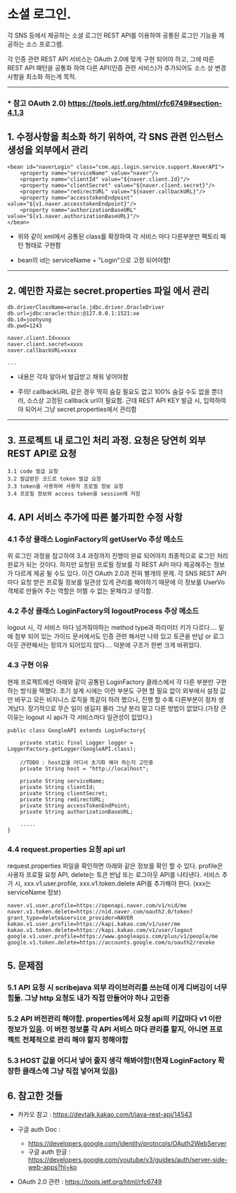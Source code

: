 ﻿# 소셜 로그인. 

각 SNS 등에서 제공하는 소셜 로그인 REST API를 이용하여 공통된 로그인 기능을 제공하는 소스 프로그램.

각 인증 관련 REST API 서비스는 OAuth 2.0에 맞게 구현 되어야 하고, 그에 따른 REST API 패턴을 공통화 하여 다른 API(인증 관련 서비스)가 추가되어도 소스 상 변경 사항을 최소화 하는게 목적.
****
### * 참고 OAuth 2.0) https://tools.ietf.org/html/rfc6749#section-4.1.3

## 1. 수정사항을 최소화 하기 위하여, 각 SNS 관련 인스턴스 생성을 외부에서 관리
    <bean id="naverLogin" class="com.api.login.service.support.NaverAPI">
		<property name="serviceName" value="naver"/>
		<property name="clientId" value="${naver.client.Id}"/>
		<property name="clientSecret" value="${naver.client.secret}"/>
		<property name="redirectURL" value="${naver.callbackURL}"/>
		<property name="accesstokenEndpoint" value="${v1.naver.accesstokenEndpoint}"/>
		<property name="authorizationBaseURL" value="${v1.naver.authorizationBaseURL}"/>
	</bean>

* 위와 같이 xml에서 공통된 class를 확장하여 각 서비스 마다 다른부분만 팩토리 패턴 형태로 구현함

* bean의 id는 serviceName + "Login"으로 고정 되어야함!
****
## 2. 예민한 자료는 secret.properties 파일 에서 관리	
	db.driverClassName=oracle.jdbc.driver.OracleDriver
	db.url=jdbc:oracle:thin:@127.0.0.1:1521:xe
	db.id=joohyung
	db.pwd=1243
	
	naver.client.Id=xxxx
	naver.client.secret=xxxx
	naver.callbackURL=xxxx
	
	...

* 내용은 각자 알아서 발급받고 채워 넣어야함
	
* 주의! callbackURL 같은 경우 딱히 숨길 필요도 없고 100% 숨길 수도 없을 뿐더러, 소스상 고정된 callback url이 필요함.
근데 REST API KEY 발급 시, 입력하여야 되어서 그냥 secret.properties에서 관리함
****
## 3. 프로젝트 내 로그인 처리 과정. 요청은 당연히 외부 REST API로 요청

	3.1 code 발급 요청
	3.2 발급받은 코드로 token 발급 요청
	3.3 token을 사용하여 사용자 프로필 정보 요청
	3.4 프로필 정보와 access token을 session에 저장


## 4. API 서비스 추가에 따른 불가피한 수정 사항

### 4.1 추상 클래스 LoginFactory의 getUserVo 추상 메소드
위 로그인 과정을 참고하여 3.4 과정까지 진행이 완료 되어야지 최종적으로 로그인 처리 완료가 되는 것이다. 하지만 요청된 프로필 정보를 각 REST API 마다 제공해주는 정보가 다르게 제공 될 수도 있다. 이건 OAuth 2.0과 전혀 별개의 문제. 각 SNS REST API 마다 요청 받은 프로필 정보를 일관성 있게 관리를 해야하기 때문에 이 정보를  UserVo객체로 만들어 주는 역할은 어쩔 수 없는 문제라고 생각함.

### 4.2 추상 클래스 LoginFactory의 logoutProcess 추상 메소드
logout 시, 각 서비스 마다 넘겨줘야하는 method type과 파라미터 키가 다르다.... 밑에 첨부 되어 있는 가이드 문서에서도 인증 관련 해서만 나와 있고 토큰을 반납 or 로그아웃 관련해서는 정의가 되어있지 않다.... 덕분에 구조가 한번 크게 바뀌었다.

### 4.3 구현 이유
현재 프로젝트에선 아래와 같이 공통된 LoginFactory 클래스에서 각 다른 부분만 구현하는 방식을 택했다. 초기 설계 시에는 이런 부분도 구현 할 필요 없이 외부에서 설정 값만 바꾸고 모든 비지니스 로직을 똑같이 하려 했으나, 진행 할 수록 다른부분이 점차 생겨났다. 장기적으로 무슨 일이 생길지 몰라 그냥 분리 말고 다른 방법이 없었다.(가장 큰 이유는 logout 시 api가 각 서비스마다 일관성이 없었다.)

	public class GoogleAPI extends LoginFactory{
	
		private static final Logger logger = LoggerFactory.getLogger(GoogleAPI.class);
		
		//TODO : host값을 어디서 초기화 해야 하는지 고민중
		private String host = "http://localhost";
		
		private String serviceName;
		private String clientId;
		private String clientSecret;
		private String redirectURL;
		private String accessTokenEndPoint;
		private String authorizationBaseURL;

		.....
	}

### 4.4 request.properties 요청 api url
request.properties 파일을 확인하면 아래와 같은 정보를 확인 할 수 있다. profile은 사용자 프로필 요청 API, delete는 토큰 반납 또는 로그아웃 API를 나타낸다. 서비스 추가 시, xxx.v1.user.profile, xxx.v1.token.delete API를 추가해야 한다. (xxx는 serviceName 정보)

	naver.v1.user.profile=https://openapi.naver.com/v1/nid/me
	naver.v1.token.delete=https://nid.naver.com/oauth2.0/token?grant_type=delete&service_provider=NAVER
	kakao.v1.user.profile=https://kapi.kakao.com/v1/user/me
	kakao.v1.token.delete=https://kapi.kakao.com/v1/user/logout
	google.v1.user.profile=https://www.googleapis.com/plus/v1/people/me
	google.v1.token.delete=https://accounts.google.com/o/oauth2/revoke

## 5. 문제점

### 5.1 API 요청 시 scribejava 외부 라이브러리를 쓰는데 이게 디버깅이 너무 힘듦. 그냥 http 요청도 내가 직접 만들어야 하나 고민중

### 5.2 API 버전관리 해야함. properties에서 요청 api의 키값마다 v1 이란 정보가 있음. 이 버전 정보를 각 API 서비스 마다 관리를 할지, 아니면 프로젝트 전체적으로 관리 해야 할지 정해야함

### 5.3 HOST 값을 어디서 넣어 줄지 생각 해봐야함!(현재 LoginFactory 확장한 클래스에 그냥 직접 넣어져 있음)

## 6. 참고한 것들

* 카카오 참고 : https://devtalk.kakao.com/t/java-rest-api/14543

* 구글 auth Doc :
	* https://developers.google.com/identity/protocols/OAuth2WebServer
	* 구글 auth 한글 : https://developers.google.com/youtube/v3/guides/auth/server-side-web-apps?hl=ko

* OAuth 2.0 관련 :  https://tools.ietf.org/html/rfc6749